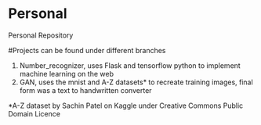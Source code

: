 # Personal
Personal Repository

#Projects can be found under different branches

1. Number_recognizer, uses Flask and tensorflow python to implement machine learning on the web
2. GAN, uses the mnist and A-Z datasets* to recreate training images, final form was a text to handwritten converter

*A-Z dataset by Sachin Patel on Kaggle under Creative Commons Public Domain Licence 
